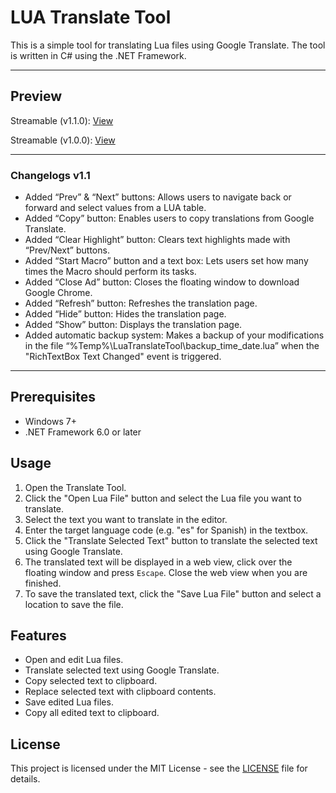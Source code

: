 # LUA Translate Tool

This is a simple tool for translating Lua files using Google Translate. The tool is written in C# using the .NET Framework.

------------
## Preview
Streamable (v1.1.0): [View](https://streamable.com/l38yit "View")

Streamable (v1.0.0): [View](https://streamable.com/136d2v "View")

------------

### Changelogs v1.1

- Added “Prev” & “Next” buttons: Allows users to navigate back or forward and select values from a LUA table.
- Added “Copy” button: Enables users to copy translations from Google Translate.
- Added “Clear Highlight” button: Clears text highlights made with “Prev/Next” buttons.
- Added “Start Macro” button and a text box: Lets users set how many times the Macro should perform its tasks.
- Added “Close Ad” button: Closes the floating window to download Google Chrome.
- Added “Refresh” button: Refreshes the translation page.
- Added “Hide” button: Hides the translation page.
- Added “Show” button: Displays the translation page.
- Added automatic backup system: Makes a backup of your modifications in the file “%Temp%\LuaTranslateTool\backup_time_date.lua” when the "RichTextBox Text Changed" event is triggered.

------------

## Prerequisites

- Windows 7+
- .NET Framework 6.0 or later

## Usage

1. Open the Translate Tool.
2. Click the "Open Lua File" button and select the Lua file you want to translate.
3. Select the text you want to translate in the editor.
4. Enter the target language code (e.g. "es" for Spanish) in the textbox.
5. Click the "Translate Selected Text" button to translate the selected text using Google Translate.
6. The translated text will be displayed in a web view, click over the floating window and press `Escape`. Close the web view when you are finished.
7. To save the translated text, click the "Save Lua File" button and select a location to save the file.

## Features

- Open and edit Lua files.
- Translate selected text using Google Translate.
- Copy selected text to clipboard.
- Replace selected text with clipboard contents.
- Save edited Lua files.
- Copy all edited text to clipboard.

## License

This project is licensed under the MIT License - see the [LICENSE](https://github.com/0wn1/LUATranslateTool/blob/main/LICENSE) file for details.
